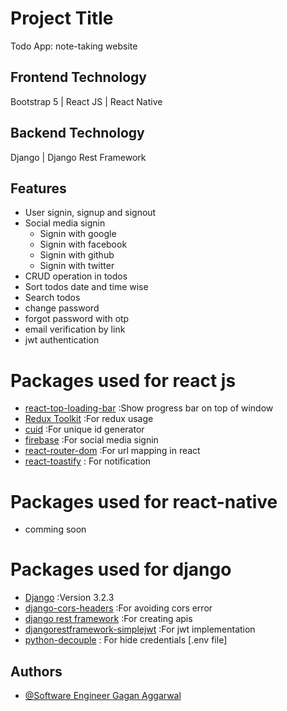 
# Project Title
Todo App: note-taking website

## Frontend Technology
Bootstrap 5 | React JS | React Native

## Backend Technology
Django | Django Rest Framework

## Features
- User signin, signup and signout
- Social media signin
    - Signin with google
    - Signin with facebook
    - Signin with github
    - Signin with twitter
- CRUD operation in todos
- Sort todos date and time wise
- Search todos
- change password
- forgot password with otp
- email verification by link
- jwt authentication

# Packages used for react js
- [react-top-loading-bar](https://www.npmjs.com/package/react-top-loading-bar) :Show progress bar on top of window
- [Redux Toolkit](https://redux-toolkit.js.org/introduction/getting-started) :For redux usage
- [cuid](https://www.npmjs.com/package/cuid) :For unique id generator
- [firebase](https://www.npmjs.com/package/firebase) :For social media signin
- [react-router-dom](https://reactrouter.com/web/guides/quick-start) :For url mapping in react
- [react-toastify](https://www.npmjs.com/package/react-toastify) : For notification

# Packages used for react-native
- comming soon

# Packages used for django
- [Django](https://www.djangoproject.com/) :Version 3.2.3
- [django-cors-headers](https://pypi.org/project/django-cors-headers/) :For avoiding cors error
- [django rest framework](https://www.django-rest-framework.org/) :For creating apis
- [djangorestframework-simplejwt](https://django-rest-framework-simplejwt.readthedocs.io/en/latest/) :For jwt implementation
- [python-decouple](https://pypi.org/project/python-decouple/) : For hide credentials [.env file]

## Authors
- [@Software Engineer Gagan Aggarwal](https://github.com/pythoniseasy-hub)

